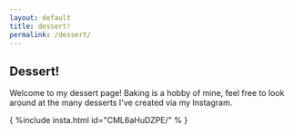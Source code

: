 ```yaml
---
layout: default
title: dessert!
permalink: /dessert/
---
```

## Dessert!

Welcome to my dessert page! 
Baking is a hobby of mine, feel free to look around at the many desserts I've created via my Instagram. 

{ %include insta.html id="CML6aHuDZPE/" % }
